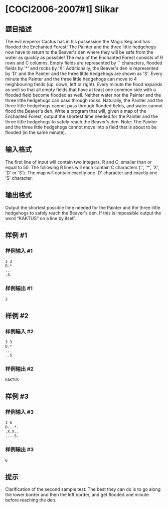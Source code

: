 # [COCI2006-2007#1] Slikar

## 题目描述

The evil emperor Cactus has in his possession the Magic Keg and has flooded the Enchanted Forest! The Painter and the three little hedgehogs now have to return to the Beaver's den where they will be safe from the water as quickly as possible!
The map of the Enchanted Forest consists of R rows and C columns. Empty fields are represented by '.' characters, flooded fields by '*' and rocks by 'X'. Additionally, the Beaver's den is represented by 'D' and the Painter and the three little hedgehogs are shown as 'S'.
Every minute the Painter and the three little hedgehogs can move to 4 neighbouring fields (up, down, left or right). Every minute the flood expands as well so that all empty fields that have at least one common side with a flooded field become flooded as well. Neither water nor the Painter and the three little hedgehogs can pass through rocks. Naturally, the Painter and the three little hedgehogs cannot pass through flooded fields, and water cannot flood the Beaver's den.
Write a program that will, given a map of the Enchanted Forest, output the shortest time needed for the Painter and the three little hedgehogs to safely reach the Beaver's den.
Note: The Painter and the three little hedgehogs cannot move into a field that is about to be flooded (in the same minute).

## 输入格式

The first line of input will contain two integers, R and C, smaller than or equal to 50.
The following R lines will each contain C characters ('.', '*', 'X', 'D' or 'S'). The map will contain exactly one 'D' character and exactly one 'S' character.

## 输出格式

Output the shortest possible time needed for the Painter and the three little hedgehogs to safely reach the Beaver's den. If this is impossible output the word “KAKTUS” on a line by itself.

## 样例 #1

### 样例输入 #1
```
3 3
D.*
...
.S.
```

### 样例输出 #1

```
3
```

## 样例 #2

### 样例输入 #2
```
3 3
D.*
...
..S
```

### 样例输出 #2

```
KAKTUS
```

## 样例 #3

### 样例输入 #3
```
3 6
D...*.
.X.X..
....S.
```

### 样例输出 #3

```
6
```

## 提示

Clarification of the second sample test: The best they can do is to go along the lower border and then the left border, and get flooded one minute before reaching the den.

